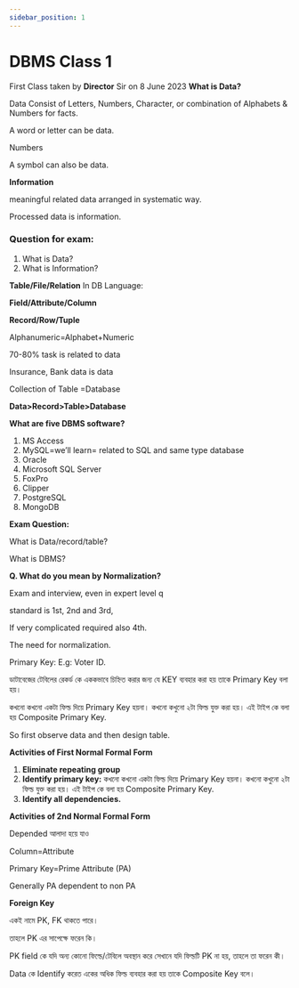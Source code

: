 ```yaml
---
sidebar_position: 1
---
```


# DBMS Class 1

First Class taken by **Director** Sir on 8 June 2023
**What is Data?**

Data Consist of Letters, Numbers, Character, or combination of Alphabets & Numbers for facts. 

A word or letter can be data. 

Numbers

A symbol can also be data. 

**Information**

meaningful related data arranged in systematic way. 

Processed data is information. 

### **Question for exam:**

1. What is Data?
2. What is Information?

**Table/File/Relation**
In DB Language: 

**Field/Attribute/Column** 

**Record/Row/Tuple**

Alphanumeric=Alphabet+Numeric

70-80% task is related to data

Insurance, Bank data is data

Collection of Table =Database

**Data>Record>Table>Database**

**What are five DBMS software?**

1. MS Access
2. MySQL=we’ll learn= related to SQL and same type database
3. Oracle
4. Microsoft SQL Server
5. FoxPro
6. Clipper
7. PostgreSQL
8. MongoDB

**Exam Question:** 

What is Data/record/table?

What is DBMS?

**Q. What do you mean by Normalization?** 

Exam and interview, even in expert level q

standard is 1st, 2nd and 3rd, 

If very complicated required also 4th.

The need for normalization. 

Primary Key: E.g: Voter ID. 

ডাটাবেজের টেবিলের রেকর্ড কে এককভাবে চিহ্নিত করার জন্য যে  KEY ব্যবহার করা হয় তাকে Primary Key বলা হয়। 

কখনো কখনো একটা ফিল্ড দিয়ে Primary Key হয়না। কখনো কখুনো ২টা ফিল্ড যুক্ত করা হয়। এই টাইপ কে বলা হয় Composite Primary Key.

So first observe data and then design table.

**Activities of First Normal Formal Form**

1. **Eliminate repeating group**
2. **Identify primary key:** কখনো কখনো একটা ফিল্ড দিয়ে Primary Key হয়না। কখনো কখুনো ২টা ফিল্ড যুক্ত করা হয়। এই টাইপ কে বলা হয় Composite Primary Key. 
3. **Identify all dependencies.**

**Activities of 2nd Normal Formal Form**

Depended আলাদা হয়ে যাও

Column=Attribute

Primary Key=Prime Attribute (PA)

Generally PA dependent to non PA

**Foreign Key**

একই নামে PK, FK থাকতে পারে। 

তাহলে PK এর সাপেক্ষে ফরেন কি। 

PK field কে যদি অন্য কোনো ফিল্ডে/টেবিলে অবস্থান করে সেখানে যদি ফিল্ডটি PK না হয়, তাহলে তা ফরেন কী।  

Data কে Identify করেত একের অধিক ফিল্ড ব্যবহার করা হয় তাকে Composite Key বলে।